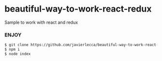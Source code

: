 # beautiful-way-to-work-react-redux
Sample to work with react and redux

### ENJOY
```sh
$ git clone https://github.com/javierlecca/beautiful-way-to-work-react-redux.git
$ npm i
$ node index
```
